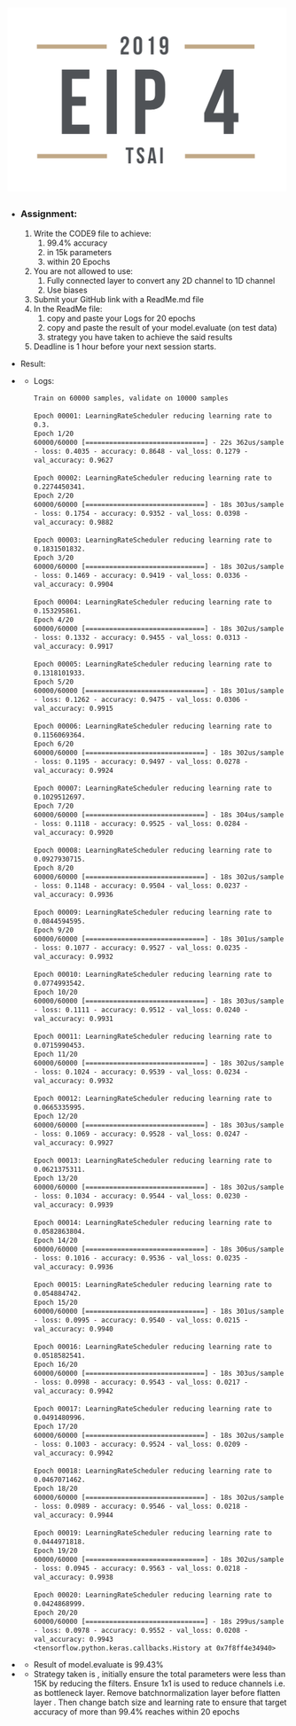 # ![LOGO](images/EIP4-2.png)



- ### Assignment:
  
  1. Write the CODE9 file to achieve:
     1. 99.4% accuracy
     2. in 15k parameters
     3. within 20 Epochs
  2. You are not allowed to use:
     1. Fully connected layer to convert any 2D channel to 1D channel
     2. Use biases
  3. Submit your GitHub link with a ReadMe.md file
  4. In the ReadMe file:
     1. copy and paste your Logs for 20 epochs
     2. copy and paste the result of your model.evaluate (on test data)
     3. strategy you have taken to achieve the said results
  5. Deadline is 1 hour before your next session starts. 
  
  
  
- Result:
 - - Logs:
     
      ```
      Train on 60000 samples, validate on 10000 samples
     
     Epoch 00001: LearningRateScheduler reducing learning rate to 0.3.
     Epoch 1/20
     60000/60000 [==============================] - 22s 362us/sample - loss: 0.4035 - accuracy: 0.8648 - val_loss: 0.1279 - val_accuracy: 0.9627
     
     Epoch 00002: LearningRateScheduler reducing learning rate to 0.2274450341.
     Epoch 2/20
     60000/60000 [==============================] - 18s 303us/sample - loss: 0.1754 - accuracy: 0.9352 - val_loss: 0.0398 - val_accuracy: 0.9882
     
     Epoch 00003: LearningRateScheduler reducing learning rate to 0.1831501832.
     Epoch 3/20
     60000/60000 [==============================] - 18s 302us/sample - loss: 0.1469 - accuracy: 0.9419 - val_loss: 0.0336 - val_accuracy: 0.9904
     
     Epoch 00004: LearningRateScheduler reducing learning rate to 0.153295861.
     Epoch 4/20
     60000/60000 [==============================] - 18s 302us/sample - loss: 0.1332 - accuracy: 0.9455 - val_loss: 0.0313 - val_accuracy: 0.9917
     
     Epoch 00005: LearningRateScheduler reducing learning rate to 0.1318101933.
     Epoch 5/20
     60000/60000 [==============================] - 18s 301us/sample - loss: 0.1262 - accuracy: 0.9475 - val_loss: 0.0306 - val_accuracy: 0.9915
     
     Epoch 00006: LearningRateScheduler reducing learning rate to 0.1156069364.
     Epoch 6/20
     60000/60000 [==============================] - 18s 302us/sample - loss: 0.1195 - accuracy: 0.9497 - val_loss: 0.0278 - val_accuracy: 0.9924
     
     Epoch 00007: LearningRateScheduler reducing learning rate to 0.1029512697.
     Epoch 7/20
     60000/60000 [==============================] - 18s 304us/sample - loss: 0.1118 - accuracy: 0.9525 - val_loss: 0.0284 - val_accuracy: 0.9920
     
     Epoch 00008: LearningRateScheduler reducing learning rate to 0.0927930715.
     Epoch 8/20
     60000/60000 [==============================] - 18s 302us/sample - loss: 0.1148 - accuracy: 0.9504 - val_loss: 0.0237 - val_accuracy: 0.9936
     
     Epoch 00009: LearningRateScheduler reducing learning rate to 0.0844594595.
     Epoch 9/20
     60000/60000 [==============================] - 18s 301us/sample - loss: 0.1077 - accuracy: 0.9527 - val_loss: 0.0235 - val_accuracy: 0.9932
     
     Epoch 00010: LearningRateScheduler reducing learning rate to 0.0774993542.
     Epoch 10/20
     60000/60000 [==============================] - 18s 303us/sample - loss: 0.1111 - accuracy: 0.9512 - val_loss: 0.0240 - val_accuracy: 0.9931
     
     Epoch 00011: LearningRateScheduler reducing learning rate to 0.0715990453.
     Epoch 11/20
     60000/60000 [==============================] - 18s 302us/sample - loss: 0.1024 - accuracy: 0.9539 - val_loss: 0.0234 - val_accuracy: 0.9932
     
     Epoch 00012: LearningRateScheduler reducing learning rate to 0.0665335995.
     Epoch 12/20
     60000/60000 [==============================] - 18s 303us/sample - loss: 0.1069 - accuracy: 0.9528 - val_loss: 0.0247 - val_accuracy: 0.9927
     
     Epoch 00013: LearningRateScheduler reducing learning rate to 0.0621375311.
     Epoch 13/20
     60000/60000 [==============================] - 18s 302us/sample - loss: 0.1034 - accuracy: 0.9544 - val_loss: 0.0230 - val_accuracy: 0.9939
     
     Epoch 00014: LearningRateScheduler reducing learning rate to 0.0582863804.
     Epoch 14/20
     60000/60000 [==============================] - 18s 306us/sample - loss: 0.1016 - accuracy: 0.9536 - val_loss: 0.0235 - val_accuracy: 0.9936
     
     Epoch 00015: LearningRateScheduler reducing learning rate to 0.054884742.
     Epoch 15/20
     60000/60000 [==============================] - 18s 301us/sample - loss: 0.0995 - accuracy: 0.9540 - val_loss: 0.0215 - val_accuracy: 0.9940
     
     Epoch 00016: LearningRateScheduler reducing learning rate to 0.0518582541.
     Epoch 16/20
     60000/60000 [==============================] - 18s 303us/sample - loss: 0.0998 - accuracy: 0.9543 - val_loss: 0.0217 - val_accuracy: 0.9942
     
     Epoch 00017: LearningRateScheduler reducing learning rate to 0.0491480996.
     Epoch 17/20
     60000/60000 [==============================] - 18s 302us/sample - loss: 0.1003 - accuracy: 0.9524 - val_loss: 0.0209 - val_accuracy: 0.9942
     
     Epoch 00018: LearningRateScheduler reducing learning rate to 0.0467071462.
     Epoch 18/20
     60000/60000 [==============================] - 18s 302us/sample - loss: 0.0989 - accuracy: 0.9546 - val_loss: 0.0218 - val_accuracy: 0.9944
     
     Epoch 00019: LearningRateScheduler reducing learning rate to 0.0444971818.
     Epoch 19/20
     60000/60000 [==============================] - 18s 302us/sample - loss: 0.0945 - accuracy: 0.9563 - val_loss: 0.0218 - val_accuracy: 0.9938
     
     Epoch 00020: LearningRateScheduler reducing learning rate to 0.0424868999.
     Epoch 20/20
     60000/60000 [==============================] - 18s 299us/sample - loss: 0.0978 - accuracy: 0.9552 - val_loss: 0.0208 - val_accuracy: 0.9943
     <tensorflow.python.keras.callbacks.History at 0x7f8ff4e34940>
     ```
 - - Result of model.evaluate is 99.43%
 - - Strategy taken is , initially ensure the total parameters were less than 15K by reducing the filters. Ensure 1x1 is used to reduce channels i.e. as bottleneck layer. Remove batchnormalization layer before flatten layer . Then change batch size and learning rate to ensure that target accuracy of more than 99.4% reaches within 20 epochs